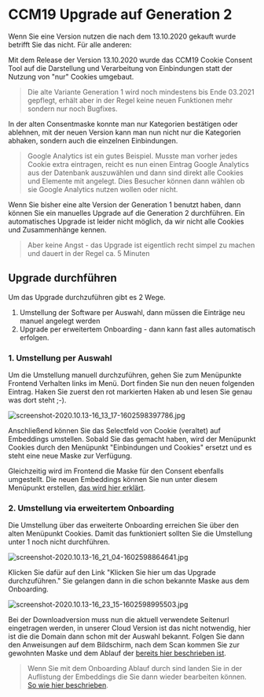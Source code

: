 # CCM19 Upgrade auf Generation 2

Wenn Sie eine Version nutzen die nach dem 13.10.2020 gekauft wurde betrifft Sie das nicht. Für alle anderen:

Mit dem Release der Version 13.10.2020 wurde das CCM19 Cookie Consent Tool auf die Darstellung und Verarbeitung von Einbindungen statt der Nutzung von "nur" Cookies umgebaut.

> Die alte Variante Generation 1 wird noch mindestens bis Ende 03.2021 gepflegt, erhält aber in der Regel keine neuen Funktionen mehr sondern nur noch Bugfixes.

In der alten Consentmaske konnte man nur Kategorien bestätigen oder ablehnen, mit der neuen Version kann man nun nicht nur die Kategorien abhaken, sondern auch die einzelnen Einbindungen.

> Google Analytics ist ein gutes Beispiel. Musste man vorher jedes Cookie extra eintragen, reicht es nun einen Eintrag Google Analytics aus der Datenbank auszuwählen und dann sind direkt alle Cookies und Elemente mit angelegt. Dies Besucher können dann wählen ob sie Google Analytics nutzen wollen oder nicht.

Wenn Sie bisher eine alte Version der Generation 1 benutzt haben, dann können Sie ein manuelles Upgrade auf die Generation 2 durchführen. Ein automatisches Upgrade ist leider nicht möglich, da wir nicht alle Cookies und Zusammenhänge kennen.

> Aber keine Angst - das Upgrade ist eigentlich recht simpel zu machen und dauert in der Regel ca. 5 Minuten

## Upgrade durchführen

Um das Upgrade durchzuführen gibt es 2 Wege.

1. Umstellung der Software per Auswahl, dann müssen die Einträge neu manuel angelegt werden
2. Upgrade per erweitertem Onboarding - dann kann fast alles automatisch erfolgen.

### 1. Umstellung per Auswahl

Um die Umstellung manuell durchzuführen, gehen Sie zum Menüpunkte Frontend Verhalten links im Menü. Dort finden Sie nun den neuen folgenden Eintrag. Haken Sie zuerst den rot markierten Haken ab und lesen Sie genau was dort steht ;-).

![screenshot-2020.10.13-16_13_17-1602598397786.jpg](../../assets/screenshot-2020.10.13-16_13_17-1602598397786.jpg)

Anschließend können Sie das Selectfeld von Cookie (veraltet) auf Embeddings umstellen. Sobald Sie das gemacht haben, wird der Menüpunkt Cookies durch den Menüpunkt "Einbindungen und Cookies" ersetzt und es steht eine neue Maske zur Verfügung.

Gleichzeitig wird im Frontend die Maske für den Consent ebenfalls umgestellt. Die neuen Embeddings können Sie nun unter diesem Menüpunkt erstellen, [das wird hier erklärt](../funktionen/cookies-und-andere.md).

### 2. Umstellung via erweitertem Onboarding

Die Umstellung über das erweiterte Onboarding erreichen Sie über den alten Menüpunkt Cookies. Damit das funktioniert sollten Sie die Umstellung unter 1 noch nicht durchführen.

![screenshot-2020.10.13-16_21_04-1602598864641.jpg](../../assets/screenshot-2020.10.13-16_21_04-1602598864641.jpg)

Klicken Sie dafür auf den Link "Klicken Sie hier um das Upgrade durchzuführen." Sie gelangen dann in die schon bekannte Maske aus dem Onboarding.

![screenshot-2020.10.13-16_23_15-1602598995503.jpg](../../assets/screenshot-2020.10.13-16_23_15-1602598995503.jpg)

Bei der Downloadversion muss nun die aktuell verwendete Seitenurl eingetragen werden, in unserer Cloud Version ist das nicht notwendig, hier ist die die Domain dann schon mit der Auswahl bekannt. Folgen Sie dann den Anweisungen auf dem Bildschirm, nach dem Scan kommen Sie zur gewohnten Maske und dem Ablauf der [bereits hier beschrieben ist](onboarding-schritt-1.md).

> Wenn Sie mit dem Onboarding Ablauf durch sind landen Sie in der Auflistung der Embeddings die Sie dann wieder bearbeiten können. [So wie hier beschrieben](../funktionen/cookies-und-andere.md).
